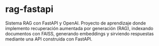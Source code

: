 # rag-fastapi
Sistema RAG con FastAPI y OpenAI. Proyecto de aprendizaje donde implemento recuperación aumentada por generación (RAG), indexando documentos con FAISS, generando embeddings y sirviendo respuestas mediante una API construida con FastAPI.
